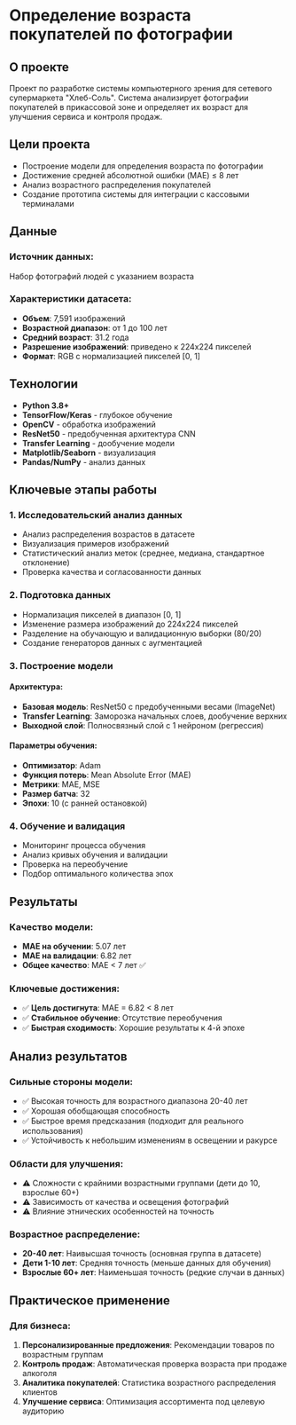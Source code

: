 # Определение возраста покупателей по фотографии

##  О проекте

Проект по разработке системы компьютерного зрения для сетевого супермаркета "Хлеб-Соль". Система анализирует фотографии покупателей в прикассовой зоне и определяет их возраст для улучшения сервиса и контроля продаж.

## Цели проекта

- Построение модели для определения возраста по фотографии
- Достижение средней абсолютной ошибки (MAE) ≤ 8 лет
- Анализ возрастного распределения покупателей
- Создание прототипа системы для интеграции с кассовыми терминалами

##  Данные

### Источник данных:
Набор фотографий людей с указанием возраста

### Характеристики датасета:
- **Объем**: 7,591 изображений
- **Возрастной диапазон**: от 1 до 100 лет
- **Средний возраст**: 31.2 года
- **Разрешение изображений**: приведено к 224x224 пикселей
- **Формат**: RGB с нормализацией пикселей [0, 1]

##  Технологии

- **Python 3.8+**
- **TensorFlow/Keras** - глубокое обучение
- **OpenCV** - обработка изображений
- **ResNet50** - предобученная архитектура CNN
- **Transfer Learning** - дообучение модели
- **Matplotlib/Seaborn** - визуализация
- **Pandas/NumPy** - анализ данных

##  Ключевые этапы работы

### 1. Исследовательский анализ данных
- Анализ распределения возрастов в датасете
- Визуализация примеров изображений
- Статистический анализ меток (среднее, медиана, стандартное отклонение)
- Проверка качества и согласованности данных

### 2. Подготовка данных
- Нормализация пикселей в диапазон [0, 1]
- Изменение размера изображений до 224x224 пикселей
- Разделение на обучающую и валидационную выборки (80/20)
- Создание генераторов данных с аугментацией

### 3. Построение модели

#### Архитектура:
- **Базовая модель**: ResNet50 с предобученными весами (ImageNet)
- **Transfer Learning**: Заморозка начальных слоев, дообучение верхних
- **Выходной слой**: Полносвязный слой с 1 нейроном (регрессия)

#### Параметры обучения:
- **Оптимизатор**: Adam
- **Функция потерь**: Mean Absolute Error (MAE)
- **Метрики**: MAE, MSE
- **Размер батча**: 32
- **Эпохи**: 10 (с ранней остановкой)

### 4. Обучение и валидация
- Мониторинг процесса обучения
- Анализ кривых обучения и валидации
- Проверка на переобучение
- Подбор оптимального количества эпох

##  Результаты

### Качество модели:
- **MAE на обучении**: 5.07 лет
- **MAE на валидации**: 6.82 лет
- **Общее качество**: MAE < 7 лет ✅

### Ключевые достижения:
- ✅ **Цель достигнута**: MAE = 6.82 < 8 лет
- ✅ **Стабильное обучение**: Отсутствие переобучения
- ✅ **Быстрая сходимость**: Хорошие результаты к 4-й эпохе

##  Анализ результатов

### Сильные стороны модели:
- ✅ Высокая точность для возрастного диапазона 20-40 лет
- ✅ Хорошая обобщающая способность
- ✅ Быстрое время предсказания (подходит для реального использования)
- ✅ Устойчивость к небольшим изменениям в освещении и ракурсе

### Области для улучшения:
- ⚠️ Сложности с крайними возрастными группами (дети до 10, взрослые 60+)
- ⚠️ Зависимость от качества и освещения фотографий
- ⚠️ Влияние этнических особенностей на точность

### Возрастное распределение:
- **20-40 лет**: Наивысшая точность (основная группа в датасете)
- **Дети 1-10 лет**: Средняя точность (меньше данных для обучения)
- **Взрослые 60+ лет**: Наименьшая точность (редкие случаи в данных)

##  Практическое применение

### Для бизнеса:
1. **Персонализированные предложения**: Рекомендации товаров по возрастным группам
2. **Контроль продаж**: Автоматическая проверка возраста при продаже алкоголя
3. **Аналитика покупателей**: Статистика возрастного распределения клиентов
4. **Улучшение сервиса**: Оптимизация ассортимента под целевую аудиторию
